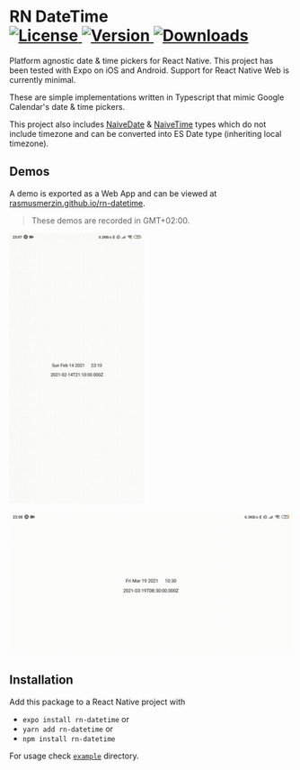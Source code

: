 <h1>
RN DateTime
<br />
<a href="https://www.npmjs.com/package/rn-datetime">
<img src="https://img.shields.io/npm/l/rn-datetime.svg" alt="License">
</a>
<a href="https://www.npmjs.com/package/rn-datetime">
<img src="https://img.shields.io/npm/v/rn-datetime.svg" alt="Version">
</a>
<a href="https://npmcharts.com/compare/rn-datetime?minimal=true">
<img src="https://img.shields.io/npm/dm/rn-datetime.svg" alt="Downloads">
</a>
</h1>

Platform agnostic date & time pickers for React Native.
This project has been tested with Expo on iOS and Android.
Support for React Native Web is currently minimal.

These are simple implementations written in Typescript that mimic Google Calendar's date & time pickers.

This project also includes
[NaiveDate](https://github.com/rasmusmerzin/rn-datetime/blob/main/src/NaiveDate.ts) &
[NaiveTime](https://github.com/rasmusmerzin/rn-datetime/blob/main/src/NaiveTime.ts) types
which do not include timezone and can be converted into ES Date type (inheriting local timezone).

## Demos

A demo is exported as a Web App and can be viewed at
[rasmusmerzin.github.io/rn-datetime](https://rasmusmerzin.github.io/rn-datetime).

> These demos are recorded in GMT+02:00.

<img alt="Portrait Demo" src="./demo-portrait.gif" width="240px" />

![Landscape Demo](./demo-landscape.gif)

## Installation

Add this package to a React Native project with

- `expo install rn-datetime` or
- `yarn add rn-datetime` or
- `npm install rn-datetime`

For usage check [`example`](https://github.com/rasmusmerzin/rn-datetime/blob/main/example) directory.
